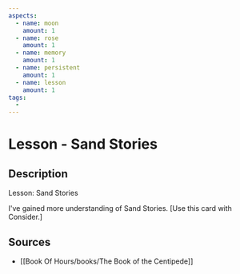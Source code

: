 ```yaml
---
aspects: 
  - name: moon
    amount: 1
  - name: rose
    amount: 1
  - name: memory
    amount: 1
  - name: persistent
    amount: 1
  - name: lesson
    amount: 1
tags:
  - 
---
```


# Lesson - Sand Stories

## Description
Lesson: Sand Stories

I've gained more understanding of Sand Stories. [Use this card with Consider.]
## Sources
- [[Book Of Hours/books/The Book of the Centipede]]